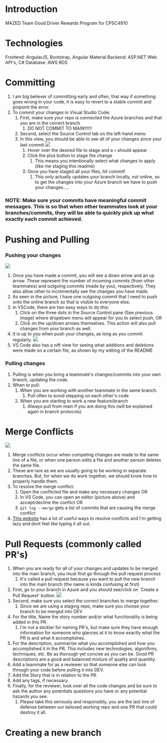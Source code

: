 # Introduction 
MAZED Team Good Driver Rewards Program for CPSC4910

# Technologies
Frontend: AngularJS, Bootstrap, Angular Material
Backend: ASP.NET Web API's, C#
Database: AWS RDS

# Committing

1. I am big believer of committing early and often, that way if something goes wrong in your code, it is easy to revert to a stable commit and pinpoint the error. 
2. To commit your changes in Visual Studio Code:
   1. First, make sure your repo is connected the Azure branches and that you are in the correct branch
      1. DO NOT COMMIT TO MAIN!!!!!!
   2. Second, select the Source Control tab on the left-hand menu 
   3. In this view, you should be able to see all of your changes since your last commit
       ![](images/Staged_changes.png)
      1. Hover over the desired file to stage and a `+` should appear
      2. Click the plus button to stage the change
         1. This means you intentionally select what changes to apply (like me staging this readme)
      3. Once you have staged all your files, hit commit!
         1. This only actually updates your branch locally, not online, so to get the changes into your Azure branch we have to push your changes.....
### NOTE: Make sure your commits have meaningful commit messages. This is so that when other teammates look at your branches/commits, they will be able to quickly pick up what exactly each commit achieved.

# Pushing and Pulling
### Pushing your changes 
   ![](images/Push_pull.png)
   1. Once you have made a commit, you will see a down arrow and an up arrow. These represent the number of incoming commits (from other teammates) and outgoing commits (made by you), respectively. They also allow other to incrementally see the changes you have made.
   2. As seen in the picture, I have one outgoing commit that I need to push onto the online branch so that is visible to everyone else. 
   3. In VSCode, there are two easy ways to do this:
      1. Click on the three dots in the Source Control pane (See previous image) where dropdown menu will appear for you to select push, OR
      2. Click on the up/down arrows themselves. This action will also pull changes from your branch as well.
4. It is up to you when push your changes, as long as you commit regularly.
![](images/Change_file_view.png)
5. VS Code also has a nift view for seeing what additions and deletions were made on a certain file, as shown by my editing of the README

### Pulling changes
   1. Pulling is when you bring a teammate's changes/commits into your own branch, updating the code. 
   2. When to pull: 
      1. When you are working with another teammate in the same branch. 
         1. Pull often to avoid stepping on each other's code
      2. When you are starting to work a new feature/branch
         1. Always pull from main if you are doing this (will be explained again in branch protocols)

# Merge Conflicts
![](images/Merge_conflicts.png)
1. Merge conflicts occur when competing changes are made to the same line of a file, or when one person edits a file and another person deletes the same file.
2. These are rare as we are usually going to be working in separate branches. But, for when we do work together, we should know how to properly handle them. 
3. To resolve the merge conflict:
   1. Open the conflicted file and make any necessary changes OR
   2. In VS Code, you can open an editor (picture above) and accept/decline the conflict OR
   3. `git log --merge` gets a list of commits that are causing the merge conflict
4. [This website](https://www.simplilearn.com/tutorials/git-tutorial/merge-conflicts-in-git) has a lot of useful ways to resolve conflicts and I'm getting lazy and dont feel like typing it all out.
   

# Pull Requests (commonly called PR's)
1. When you are ready for all of your changes and updates to be merged into the main branch, you must first go through the pull request process
   1. It's called a pull request because you want to pull the new branch into the main branch (the name is kinda confusing at first)
2. First, go to your branch in Azure and you should see/click on `Create a Pull Request' button.
   ![](images/PR.png)
3. Second, make sure you select the correct branches to merge together.
   1. Since we are using a staging repo, make sure you choose your branch to be merged into DEV
4. For the title, Name the story number and/or what functionality is being added in this PR.
   1. I'm not a stickler for naming PR's, but make sure they have enough information for someone who glances at it to know exactly what the PR is and what it accomplishes.
5. For the description, summarize what you accomplished and how you accomplished it in the PR. This includes new technologies, algorithms, techniques, etc. Be as thorough yet concise as you can be. Good PR descriptions are a good and balanced mixture of quality and quantity. 
6. Add a teammate for as a reviewer so that someone else can look through your code before pulling it into DEV.
7. Add the Story that is in relation to the PR.
8. Add any tags, if necessary.
9. Finally, for the reviewer, look over all the code changes and be sure to ask the author any potentials questions you have or any potential hazards you see.
   1.  Please take this seriously and responsibly, you are the last line of defense between our beloved working repo and one PR that could destroy it all.

# Creating a new branch
